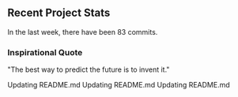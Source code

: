 ## Recent Project Stats

In the last week, there have been 83 commits.

### Inspirational Quote

"The best way to predict the future is to invent it."

Updating README.md
Updating README.md
Updating README.md
